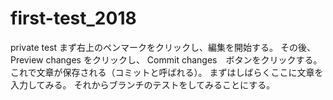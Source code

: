 # first-test_2018
private test 
まず右上のペンマークをクリックし、編集を開始する。
その後、Preview changes をクリックし、
Commit changes　ボタンをクリックする。
これで文章が保存される（コミットと呼ばれる）。
まずはしばらくここに文章を入力してみる。
それからブランチのテストをしてみることにする。

